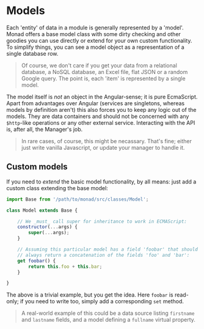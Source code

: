 # Models
Each 'entity' of data in a module is generally represented by a 'model'. Monad
offers a base model class with some dirty checking and other goodies you can use
directly or extend for your own custom functionality. To simplify things, you
can see a model object as a representation of a single database row.

> Of course, we don't care if you get your data from a relational database,
> a NoSQL database, an Excel file, flat JSON or a random Google query. The
> point is, each 'item' is represented by a single model.

The model itself is _not_ an object in the Angular-sense; it is pure EcmaScript.
Apart from advantages over Angular (services are singletons, whereas models by
definition aren't) this also forces you to keep any logic out of the models.
They are data containers and should not be concerned with any `$http`-like
operations or any other external service. Interacting with the API is, after
all, the Manager's job.

> In rare cases, of course, this might be necassary. That's fine; either just
> write vanilla Javascript, or update your manager to handle it.

## Custom models
If you need to _extend_ the basic model functionality, by all means: just add a
custom class extending the base model:

```javascript
import Base from '/path/to/monad/src/classes/Model';

class Model extends Base {

    // We _must_ call super for inheritance to work in ECMAScript:
    constructor(...args) {
        super(...args);
    }

    // Assuming this particular model has a field 'foobar' that should
    // always return a concatenation of the fields 'foo' and 'bar':
    get foobar() {
        return this.foo + this.bar;
    }

}
```

The above is a trivial example, but you get the idea. Here `foobar` is
read-only; if you need to write too, simply add a corresponding `set` method.

> A real-world example of this could be a data source listing `firstname` and
> `lastname` fields, and a model defining a `fullname` virtual property.


